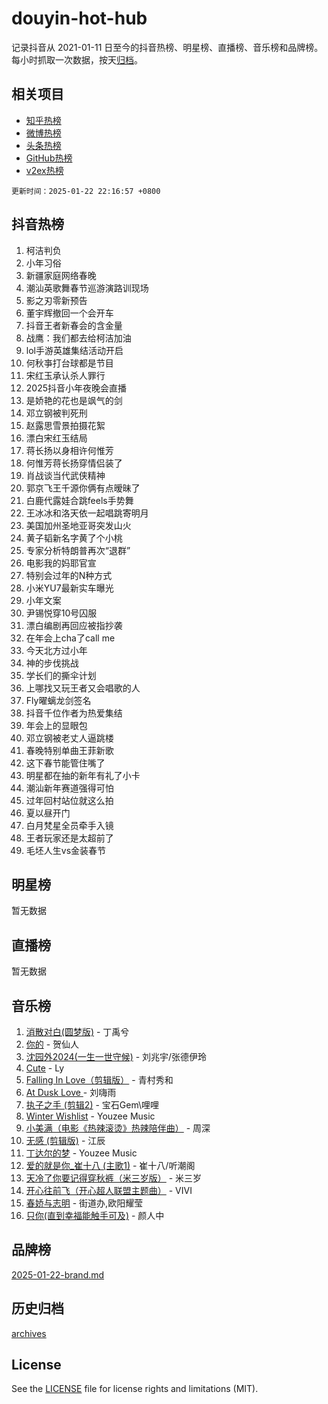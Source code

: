 # douyin-hot-hub

记录抖音从 2021-01-11 日至今的抖音热榜、明星榜、直播榜、音乐榜和品牌榜。每小时抓取一次数据，按天[归档](archives)。

## 相关项目

- [知乎热榜](https://github.com/lonnyzhang423/zhihu-hot-hub)
- [微博热榜](https://github.com/lonnyzhang423/weibo-hot-hub)
- [头条热榜](https://github.com/lonnyzhang423/toutiao-hot-hub)
- [GitHub热榜](https://github.com/lonnyzhang423/github-hot-hub)
- [v2ex热榜](https://github.com/lonnyzhang423/v2ex-hot-hub)


`更新时间：2025-01-22 22:16:57 +0800`

## 抖音热榜

1. 柯洁判负
1. 小年习俗
1. 新疆家庭网络春晚
1. 潮汕英歌舞春节巡游演路训现场
1. 影之刃零新预告
1. 董宇辉撤回一个会开车
1. 抖音王者新春会的含金量
1. 战鹰：我们都去给柯洁加油
1. lol手游英雄集结活动开启
1. 何秋亊打台球都是节目
1. 宋红玉承认杀人罪行
1. 2025抖音小年夜晚会直播
1. 是娇艳的花也是飒气的剑
1. 邓立钢被判死刑
1. 赵露思雪景拍摄花絮
1. 漂白宋红玉结局
1. 蒋长扬以身相许何惟芳
1. 何惟芳蒋长扬穿情侣装了
1. 肖战谈当代武侠精神
1. 郭京飞王千源你俩有点暧昧了
1. 白鹿代露娃合跳feels手势舞
1. 王冰冰和洛天依一起唱跳寄明月
1. 美国加州圣地亚哥突发山火
1. 黄子韬新名字黄了个小桃
1. 专家分析特朗普再次“退群”
1. 电影我的妈耶官宣
1. 特别会过年的N种方式
1. 小米YU7最新实车曝光
1. 小年文案
1. 尹锡悦穿10号囚服
1. 漂白编剧再回应被指抄袭
1. 在年会上cha了call me
1. 今天北方过小年
1. 神的步伐挑战
1. 学长们的撕伞计划
1. 上哪找又玩王者又会唱歌的人
1. Fly曜螭龙剑签名
1. 抖音千位作者为热爱集结
1. 年会上的显眼包
1. 邓立钢被老丈人逼跳楼
1. 春晚特别单曲王菲新歌
1. 这下春节能管住嘴了
1. 明星都在抽的新年有礼了小卡
1. 潮汕新年赛道强得可怕
1. 过年回村站位就这么拍
1. 夏以昼开门
1. 白月梵星全员牵手入镜
1. 王者玩家还是太超前了
1. 毛坯人生vs金装春节

## 明星榜

暂无数据

## 直播榜

暂无数据

## 音乐榜

1. [消散对白(圆梦版)](https://sf5-hl-cdn-tos.douyinstatic.com/obj/tos-cn-ve-2774/og4jB5I5IizzoZVAAAzWgBMAsMDWoArfwBOiFs) - 丁禹兮
1. [你的](https://sf5-hl-cdn-tos.douyinstatic.com/obj/tos-cn-ve-2774/oYuIeKf42jB7sEV6B2upMdpYAgfrQWj0FeRegh) - 贺仙人
1. [沈园外2024(一生一世守候)](https://sf5-hl-cdn-tos.douyinstatic.com/obj/tos-cn-ve-2774/oAIYMHGCmKaYKFDd6FZBf9AfMfx1eErAAEJAFH) - 刘兆宇/张德伊玲
1. [Cute](https://sf5-hl-cdn-tos.douyinstatic.com/obj/tos-cn-ve-2774/o4IbIzHWKAAB4wsS5qMBRiiAlEBGTpQRNfFvuo) - Ly
1. [Falling In Love（剪辑版）](https://sf5-hl-cdn-tos.douyinstatic.com/obj/tos-cn-ve-2774/o8ajpA8zzgBPahbBIO8AcKGBLJezFCRd1wfP9f) - 青村秀和
1. [ At Dusk  Love ](https://sf5-hl-cdn-tos.douyinstatic.com/obj/tos-cn-ve-2774/o8CrpCf5CaYgI4ZrtQgMQAFEfuGqNnRSDQAPBc) - 刘嗨雨
1. [执子之手 (剪辑2)](https://sf5-hl-cdn-tos.douyinstatic.com/obj/tos-cn-ve-2774/oUoZLQjCc31XzqsBnBQUNgeKtYPBcgbFDwtfcu) - 宝石Gem\哩哩
1. [Winter Wishlist](https://sf5-hl-cdn-tos.douyinstatic.com/obj/tos-cn-ve-2774/oIIgUOeamCFCVAzxN6MFRLIBlLGpUqQxeeHrLE) - Youzee Music
1. [小美满（电影《热辣滚烫》热辣陪伴曲）](https://sf5-hl-cdn-tos.douyinstatic.com/obj/tos-cn-ve-2774/o0GAn2lSgfZIDUgtevCGDQYnFg4CwnrBaxbTZL) - 周深
1. [无感 (剪辑版)](https://sf5-hl-cdn-tos.douyinstatic.com/obj/tos-cn-ve-2774/o0eIsUzJBDlQaQFC5OFlgbMEZC1TFYBftOBn6p) - 江辰
1. [丁达尔的梦](https://sf5-hl-cdn-tos.douyinstatic.com/obj/tos-cn-ve-2774/oMU3WirUZBVQkAC9ccG5P2IQirziZM2RTInUY) - Youzee Music
1. [爱的就是你_崔十八 (主歌1)](https://sf5-hl-cdn-tos.douyinstatic.com/obj/tos-cn-ve-2774/oI5BO5DhFZ6UTcNCnZaOCBLtZ7WIMQGfgnXf5E) - 崔十八/听潮阁
1. [天冷了你要记得穿秋裤（米三岁版）](https://sf5-hl-cdn-tos.douyinstatic.com/obj/tos-cn-ve-2774/oQlIwVIDWiZ6BQilAorS7MA0AgCkQDvcZAdm1) - 米三岁
1. [开心往前飞（开心超人联盟主题曲）](https://sf6-cdn-tos.douyinstatic.com/obj/tos-cn-ve-2774/9d8fb7c82cf1421fb93a9fe925275e0a) - VIVI
1. [春娇与志明](https://sf5-hl-cdn-tos.douyinstatic.com/obj/tos-cn-ve-2774/e530d8fceb7044b39707d7f9ff54add1) - 街道办,欧阳耀莹
1. [只你(直到幸福能触手可及)](https://sf5-hl-cdn-tos.douyinstatic.com/obj/tos-cn-ve-2774/o0lBkRDzFTeaVSUz3ZZSCBVtZ5DIMQGfgmEAuE) - 颜人中

## 品牌榜

[2025-01-22-brand.md](archives/2025-01-22-brand.md)

## 历史归档

[archives](archives)

## License

See the [LICENSE](LICENSE) file for license rights and limitations (MIT).
